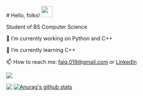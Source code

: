<link rel="stylesheet" href="https://cdnjs.cloudflare.com/ajax/libs/font-awesome/4.7.0/css/font-awesome.min.css">
# Hello, folks! <img src="https://raw.githubusercontent.com/MartinHeinz/MartinHeinz/master/wave.gif" width="30px">

Student of BS Computer Science 

🔭 I’m currently working on Python and C++

🌱 I’m currently learning C++

📫 How to reach me: faiq.019@gmail.com or <a href="https://www.linkedin.com/in/faiq-mahmood-22510b19b/">LinkedIn</a>

![](https://komarev.com/ghpvc/?username=ifaiq19&style=flat-square&color=blue)

<img align="top" src="https://github-readme-stats.vercel.app/api/top-langs/?username=ifaiq19&theme=react" /> [![Anurag's github stats](https://github-readme-stats.vercel.app/api?username=ifaiq19&show_icons=true&count_private=true&theme=react)](https://github.com/anuraghazra/github-readme-stats)

<a href="https://www.linkedin.com/in/faiq-mahmood-22510b19b/"><i class="fab fa-linkedin-in"></i></a>

<!--
**ifaiq19/ifaiq19** is a ✨ _special_ ✨ repository because its `README.md` (this file) appears on your GitHub profile.

Here are some ideas to get you started:

- 🔭 I’m currently working on ...
- 🌱 I’m currently learning ...
- 👯 I’m looking to collaborate on ...
- 🤔 I’m looking for help with ...
- 💬 Ask me about ...
- 📫 How to reach me: ...
- 😄 Pronouns: ...
- ⚡ Fun fact: ...
-->
